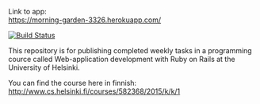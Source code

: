 Link to app:     
https://morning-garden-3326.herokuapp.com/

[![Build Status](https://travis-ci.org/widestm/wadror-ratebeer.svg?branch=master)](https://travis-ci.org/widestm/wadror-ratebeer)


This repository is for publishing completed weekly tasks in a programming cource called Web-application development with Ruby on Rails at the University of Helsinki.     


You can find the course here in finnish:    
http://www.cs.helsinki.fi/courses/582368/2015/k/k/1


